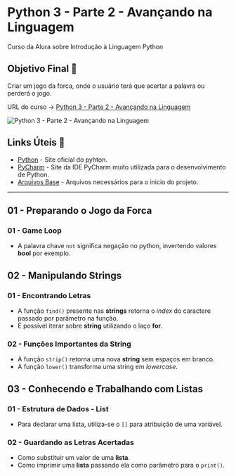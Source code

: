 # Python 3 - Parte 2 - Avançando na Linguagem

Curso da Alura sobre Introdução à Linguagem Python

## Objetivo Final &#x1F3AF;

Criar um jogo da forca, onde o usuário terá que acertar a palavra ou perderá o jogo.

URL do curso -> [Python 3 - Parte 2 - Avançando na Linguagem](https://cursos.alura.com.br/course/python-3-avancando-na-linguagem)

![Python 3 - Parte 2 - Avançando na Linguagem](https://www.alura.com.br/assets/api/share/curso-python-3-avancando-na-linguagem.png)

## Links Úteis &#x1F517;
* [Python](https://www.python.org/) - Site oficial do pyhton.
* [PyCharm](https://www.jetbrains.com/pycharm/) - Site da IDE PyCharm muito utilizada para o desenvolvimento de Python.
* <a href="Arquivos Base/Arquivos Base.rar" download="Arquivos Base.rar" type="application/zip">Arquivos Base</a> - Arquivos necessários para o inicio do projeto.

<hr>

## 01 - Preparando o Jogo da Forca

### 01 - Game Loop
* A palavra chave `not` significa negação no python, invertendo valores **bool** por exemplo.

## 02 - Manipulando Strings

### 01 - Encontrando Letras
* A função `find()` presente nas **strings** retorna o *index* do caractere passado por parâmetro na função.
* É possível iterar sobre **string** utilizando o laço **for**.

### 02 - Funções Importantes da String
* A função `strip()` retorna uma nova **string** sem espaços em branco.
* A função `lower()` transforma uma string em *lowercase*.

## 03 - Conhecendo e Trabalhando com Listas

### 01 - Estrutura de Dados - List
* Para declarar uma lista, utiliza-se o `[]` para atribuição de uma variável.

### 02 - Guardando as Letras Acertadas
* Como substituir um valor de uma **lista**.
* Como imprimir uma **lista** passando ela como parâmetro para o `print()`.